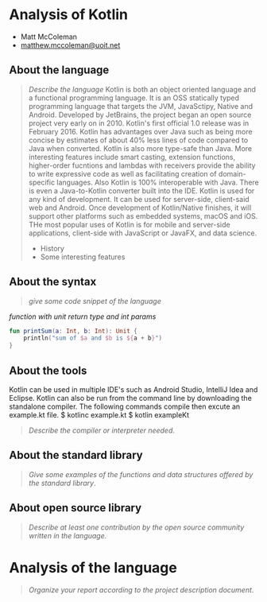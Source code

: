 # Analysis of Kotlin

- Matt McColeman
- matthew.mccoleman@uoit.net

## About the language

> _Describe the language_
Kotlin is both an object oriented language and a functional programming language. It is an OSS statically typed programming language that targets the JVM, JavaSctipy, Native and Android. Developed by JetBrains, the project began an open source project very early on in 2010. Kotlin's first official 1.0 release was in February 2016. Kotlin has advantages over Java such as being more concise by estimates of about 40% less lines of code compared to Java when converted. Kotlin is also more type-safe than Java. More interesting features include smart casting, extension functions, higher-order fucntions and lambdas with receivers provide the ability to write expressive code as well as facilitating creation of domain-specific languages. Also Kotlin is 100% interoperable with Java. There is even a Java-to-Kotlin converter built into the IDE. Kotlin is used for any kind of development. It can be used for server-side, client-said web and Android. Once development of Kotlin/Native finishes, it will support other platforms such as embedded systems, macOS and iOS. THe most popular uses of Kotlin is for mobile and server-side applications, client-side with JavaScript or JavaFX, and data science.
>
> - History
> - Some interesting features

## About the syntax

> _give some code snippet of the language_

*function with unit return type and int params*

```Kotlin
fun printSum(a: Int, b: Int): Unit {
    println("sum of $a and $b is ${a + b}")
}
```

## About the tools

Kotlin can be used in multiple IDE's such as Android Studio, IntelliJ Idea and Eclipse. Kotlin can also be run from the command line by downloading the standalone compiler. The following commands compile then excute an example.kt file. 
$ kotlinc example.kt
$ kotlin exampleKt

> _Describe the compiler or interpreter needed_.

## About the standard library

> _Give some examples of the functions and data structures
> offered by the standard library_.

## About open source library

> _Describe at least one contribution by the open source
community written in the language._

# Analysis of the language

> _Organize your report according to the project description
document_.


